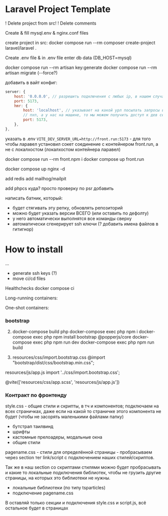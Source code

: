 # Laravel Project Template

! Delete project from src!
! Delete comments

Create & fill mysql.env & nginx.conf files

create project in src: docker compose run --rm composer create-project laravel/laravel .

Create .env file & in .env file enter db data (DB_HOST=mysql)

docker compose run --rm artisan key:generate
docker compose run --rm artisan migrate (--force?)

добавить в вайт конфиг:
```js
server: {
    host: '0.0.0.0', // разрешить подключения с любых ip, в нашем случае разрешает подключение с пхп контейнера
    port: 5173,
    hmr: {
        host: 'localhost', // указывает на какой урл посылать запросы из браузера (для подгрузки контента), тк браузер уже не в контейнере
        // пхп, а у нас на машине, то мы можем получить доступ к дев серверу через localhost:5173
        port: 5173,
    },
},
```
указать в .env `VITE_DEV_SERVER_URL=http://front.run:5173` - для того чтобы ларавел установил сокет соединение с контейнером front.run, а не с локалхостом (локалхостом контейнера ларавел)


docker compose run --rm front.npm i
docker compose up front.run

docker compose up nginx -d

add redis
add mailhog/mailpit


add phpcs куда? просто проверку по psr добавить

написать батник, который:
- будет стягивать эту репку, обновлять репозиторий
- можно будет указать версии ВСЕГО (или оставить по дефолту)
- у него автоматически выполнятся все команды сверху
- автоматически сгенерирует ssh ключи (? добавить имена файлов в гитигнор)

# How to install
...


- generate ssh keys (?)
- move ci/cd files

Healthchecks
docker compose ci

Long-running containers:


One-shot containers:


### bootstrap
2. docker-compose build php
docker-compose exec php npm i
docker-compose exec php npm install bootstrap @popperjs/core
docker-compose exec php npm run dev
docker-compose exec php npm run build

3. resources/css/import.bootstrap.css
@import "bootstrap/dist/css/bootstrap.min.css";

resources/js/app.js
import '../css/import.bootstrap.css';

@vite(['resources/css/app.scss', 'resources/js/app.js'])

### Контракт по фронтенду

style.css - общие стили и скрипты, в тч и компонентов; подключаем на всех страничках, даже если на какой то страничке этого компонента не будет (чтобы не засорять маленькими файлами папку)
- бутстрап таилвинд
- шрифты
- кастомные прелоадеры, модальные окна
- общие стили

pagename.css - стили для определённой страницы - пробрасываем через section тег link/script с подключением наших стилей/скриптов.

Так же в наш section со скриптами стилями можно будет пробрасывать и какие то локальные подключения библиотек, чтобы не грузить другие страницы, на которых это библиотеки не нужны.
- локальные библиотеки (по типу tsparticles)
- подключение pagename.css

В оставляй только секции и подключения style.css и script.js, всё остальное будет в страницах

